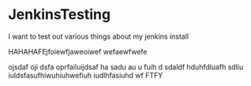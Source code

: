 # JenkinsTesting
I want to test out various things about my jenkins install


HAHAHAFEjfoiewfjaweoiwef
wefaewfwefe

ojsdaf oji dsfa oprfailuijdsaf ha sadu au  u fuih d  sdaldf hduhfdluafh sdliu iuldsfasufhiwuhiuhwefiuh iudlhfasiuhd wf
FTFY
